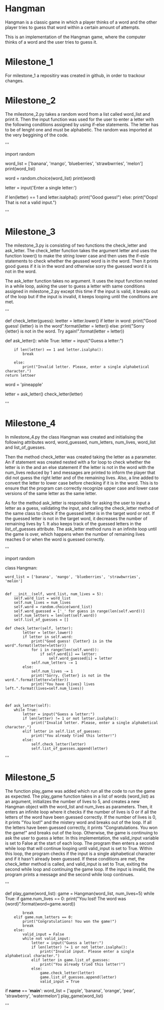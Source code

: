 # Hangman
Hangman is a classic game in which a player thinks of a word and the other player tries to guess that word within a certain amount of attempts.

This is an implementation of the Hangman game, where the computer thinks of a word and the user tries to guess it. 

# Milestone_1
For milestone_1 a repositiry was created in github, in order to trackour changes.

# Milestone_2
The milestone_2.py takes a random word from a list called word_list and print it. Then the input function was used for the user to enter a letter with the following conditions assigned by using if-else statements. The letter has to be of lenght one and must be alphabetic. The random was imported at the very beggining of the code.

'''



import random

word_list = ['banana', 'mango', 'blueberries', 'strawbwrries', 'melon']
print(word_list)

word = random.choice(word_list)
print(word)

letter = input('Enter a single letter:')

if len(letter) == 1 and letter.isalpha():
    print("Good guess!")
else:
    print("Oops! That is not a valid input.")



'''

# Milestone_3
The milestone_3.py is consisting of two functions the check_letter and ask_letter. The check_letter function takes the argument letter and uses the function lower() to make the string lower case and then uses the if-esle statements to check whether the geussed word is in the word. Then it prints good guess if it is in the word and otherwise sorry the guessed word it is not in the word.

The ask_letter function takes no argument. It uses the input function nested in a while loop, asking the user to guess a letter with same conditions assigned in milestone_2.py except this time if the input is valid, it breaks out of the loop but if the input is invalid, it keeps looping until the conditions are met.

'''




def check_letter(guess):
    leetter = letter.lower()
    if letter in word:
        print("Good guess! {letter} is in the word".format(letter = letter))
    else:
        print("Sorry {letter} is not in the word. Try again!".format(letter = letter))

def ask_letter():
    while True:
        letter = input("Guess a letter:")

        if len(letter) == 1 and letter.isalpha():
            break

        else:
            print("Invalid letter. Please, enter a single alphabetical character.")
    return letteer

word = 'pineapple'

letter = ask_letter()
check_letter(letter)



'''
# Milestone_4
In milestone_4.py the class Hangman was created and initialising the following attributes word, word_guessed, num_letters, num_lives, word_list and list_of_guesses.

Then the method check_letter was created taking the letter as a parameter. An if statement was created nested with a for loop to check whether the letter is in the  and an else statement if the letter is not in the word with the num_lives reduced by 1 and messages are printed to inform the player that did not guess the right letter and of the remaining lives. Also, a line added to convert the letter to lower case before checking if it is in the word. This is to ensure that the program can correctly recognize upper case and lower case versions of the same letter as the same letter.

As for the method ask_letter is responsible for asking the user to input a letter as a guess, validating the input, and calling the check_letter method of the same class to check if the guessed letter is in the target word or not. If the guessed letter is not in the target word, it decreases the number of remaining lives by 1. It also keeps track of the guessed letters in the list_of_guesses attribute. The ask_letter method runs in an infinite loop until the game is over, which happens when the number of remaining lives reaches 0 or when the word is guessed correctly. 

'''





import random

class Hangman:

    word_list = ['banana', 'mango', 'blueberries', 'strawbwrries', 'melon']


    def __init__(self, word_list, num_lives = 5):
        self.word_list = word_list
        self.num_lives = num_lives
        self.word = random.choice(word_list)
        self.word_guessed = ['_' for guess in range(len(self.word))]
        self.num_letters = len(set(self.word))
        self.list_of_guesses = []

    def check_letter(self, letter):
            letter = letter.lower()
            if letter in self.word:
                print("Good guess! {letter} is in the word".format(letter=letter))
                for i in range(len(self.word)):
                    if self.word[i] == letter:
                        self.word_guessed[i] = letter
                self.num_letters -= 1
            else:
                self.num_lives -= 1
                print("Sorry, {letter} is not in the word.".format(letter=letter))
                print("You have {lives} lives left.".format(lives=self.num_lives))



    def ask_letter(self):
        while True:
            letter = input("Guess a letter:")
            if len(letter) != 1 or not letter.isalpha():
                print("Invalid letter. Please, enter a single alphabetical character.")
            elif letter in self.list_of_guesses:
                print("You already tried this letter!")
            else:
                self.check_letter(letter)
                self.list_of_guesses.append(letter) 




'''
# Milestone_5
The function play_game was added which run all the code to run the game as expected.
The play_game function takes in a list of words (word_list) as an argument, initializes the number of lives to 5, and creates a new Hangman object with the word_list and num_lives as parameters. Then, it enters an infinite loop where it checks if the number of lives is 0 or if all the letters of the word have been guessed correctly. If the number of lives is 0, it prints "You lost!" and the mistery word and breaks out of the loop. If all the letters have been guessed correctly, it prints "Congratulations. You won the game!" and breaks out of the loop. Otherwise, the game is continuing to ask the user to guess a letter.
In this implementation, the valid_input variable is set to False at the start of each loop. The program then enters a second while loop that will continue looping until valid_input is set to True. Within this loop, the program checks if the input is a single alphabetical character and if it hasn't already been guessed. If these conditions are met, the check_letter method is called, and valid_input is set to True, exiting the second while loop and continuing the game loop. If the input is invalid, the program prints a message and the second while loop continues.

'''




def play_game(word_list):
    game = Hangman(word_list, num_lives=5)
    while True:
        if game.num_lives == 0:
            print("You lost! The word was {word}".format(word=game.word))

            break
        elif game.num_letters == 0:
            print("Congratulations! You won the game!")
            break
        else:
            valid_input = False
            while not valid_input:
                letter = input("Guess a letter:")
                if len(letter) != 1 or not letter.isalpha():
                    print("Invalid input. Please enter a single alphabetical character.")
                elif letter in game.list_of_guesses:
                    print("You already tried this letter!")
                else:
                    game.check_letter(letter)
                    game.list_of_guesses.append(letter)
                    valid_input = True

if __name__ == '__main__':
    word_list = ['apple', 'banana', 'orange', 'pear', 'strawberry', 'watermelon']
    play_game(word_list)




'''

